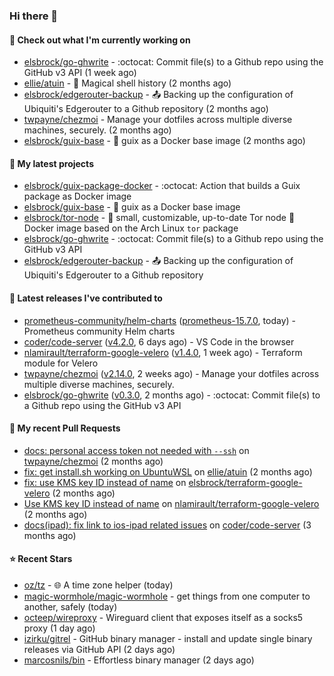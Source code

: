 ### Hi there 👋

#### 👷 Check out what I'm currently working on

- [elsbrock/go-ghwrite](https://github.com/elsbrock/go-ghwrite) - :octocat: Commit file(s) to a Github repo using the GitHub v3 API (1 week ago)
- [ellie/atuin](https://github.com/ellie/atuin) - 🐢 Magical shell history (2 months ago)
- [elsbrock/edgerouter-backup](https://github.com/elsbrock/edgerouter-backup) - :outbox_tray: Backing up the configuration of Ubiquiti&#39;s Edgerouter to a Github repository (2 months ago)
- [twpayne/chezmoi](https://github.com/twpayne/chezmoi) - Manage your dotfiles across multiple diverse machines, securely. (2 months ago)
- [elsbrock/guix-base](https://github.com/elsbrock/guix-base) - :whale: guix as a Docker base image (2 months ago)

#### 🌱 My latest projects

- [elsbrock/guix-package-docker](https://github.com/elsbrock/guix-package-docker) - :octocat: Action that builds a Guix package as Docker image
- [elsbrock/guix-base](https://github.com/elsbrock/guix-base) - :whale: guix as a Docker base image
- [elsbrock/tor-node](https://github.com/elsbrock/tor-node) - :rocket: small, customizable, up-to-date Tor node :whale: Docker image based on the Arch Linux `tor` package
- [elsbrock/go-ghwrite](https://github.com/elsbrock/go-ghwrite) - :octocat: Commit file(s) to a Github repo using the GitHub v3 API
- [elsbrock/edgerouter-backup](https://github.com/elsbrock/edgerouter-backup) - :outbox_tray: Backing up the configuration of Ubiquiti&#39;s Edgerouter to a Github repository

#### 🔭 Latest releases I've contributed to

- [prometheus-community/helm-charts](https://github.com/prometheus-community/helm-charts) ([prometheus-15.7.0](https://github.com/prometheus-community/helm-charts/releases/tag/prometheus-15.7.0), today) - Prometheus community Helm charts
- [coder/code-server](https://github.com/coder/code-server) ([v4.2.0](https://github.com/coder/code-server/releases/tag/v4.2.0), 6 days ago) - VS Code in the browser
- [nlamirault/terraform-google-velero](https://github.com/nlamirault/terraform-google-velero) ([v1.4.0](https://github.com/nlamirault/terraform-google-velero/releases/tag/v1.4.0), 1 week ago) - Terraform module for Velero
- [twpayne/chezmoi](https://github.com/twpayne/chezmoi) ([v2.14.0](https://github.com/twpayne/chezmoi/releases/tag/v2.14.0), 2 weeks ago) - Manage your dotfiles across multiple diverse machines, securely.
- [elsbrock/go-ghwrite](https://github.com/elsbrock/go-ghwrite) ([v0.3.0](https://github.com/elsbrock/go-ghwrite/releases/tag/v0.3.0), 2 months ago) - :octocat: Commit file(s) to a Github repo using the GitHub v3 API

#### 🔨 My recent Pull Requests

- [docs: personal access token not needed with `--ssh`](https://github.com/twpayne/chezmoi/pull/1818) on [twpayne/chezmoi](https://github.com/twpayne/chezmoi) (2 months ago)
- [fix: get install.sh working on UbuntuWSL](https://github.com/ellie/atuin/pull/260) on [ellie/atuin](https://github.com/ellie/atuin) (2 months ago)
- [fix: use KMS key ID instead of name](https://github.com/elsbrock/terraform-google-velero/pull/1) on [elsbrock/terraform-google-velero](https://github.com/elsbrock/terraform-google-velero) (2 months ago)
- [Use KMS key ID instead of name](https://github.com/nlamirault/terraform-google-velero/pull/27) on [nlamirault/terraform-google-velero](https://github.com/nlamirault/terraform-google-velero) (2 months ago)
- [docs(ipad): fix link to ios-ipad related issues](https://github.com/coder/code-server/pull/4651) on [coder/code-server](https://github.com/coder/code-server) (3 months ago)

#### ⭐ Recent Stars

- [oz/tz](https://github.com/oz/tz) - 🌐 A time zone helper (today)
- [magic-wormhole/magic-wormhole](https://github.com/magic-wormhole/magic-wormhole) - get things from one computer to another, safely (today)
- [octeep/wireproxy](https://github.com/octeep/wireproxy) - Wireguard client that exposes itself as a socks5 proxy (1 day ago)
- [izirku/gitrel](https://github.com/izirku/gitrel) - GitHub binary manager - install and update single binary releases via GitHub API (2 days ago)
- [marcosnils/bin](https://github.com/marcosnils/bin) - Effortless binary manager (2 days ago)
